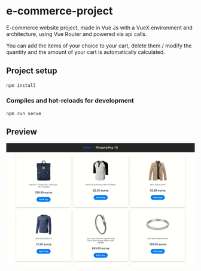 # e-commerce-project

E-commerce website project, made in Vue Js with a VueX environment and architecture, using Vue Router and powered via api calls.

You can add the items of your choice to your cart, delete them / modify the quantity and the amount of your cart is automatically calculated.

## Project setup
```
npm install
```

### Compiles and hot-reloads for development
```
npm run serve
```

## Preview 
![](Result.gif)

